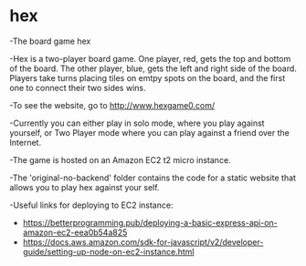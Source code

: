 # hex
-The board game hex

-Hex is a two-player board game. One player, red, gets the top and bottom of the board. The other player, blue, gets the left and right side of the board. 
Players take turns placing tiles on emtpy spots on the board, and the first one to connect their two sides wins. 

-To see the website, go to http://www.hexgame0.com/

-Currently you can either play in solo mode, where you play against yourself, or Two Player mode where you can play against a friend over the Internet.

-The game is hosted on an Amazon EC2 t2 micro instance.

-The 'original-no-backend' folder contains the code for a static website that allows you to play hex against your self. 

-Useful links for deploying to EC2 instance: 

  * https://betterprogramming.pub/deploying-a-basic-express-api-on-amazon-ec2-eea0b54a825
  * https://docs.aws.amazon.com/sdk-for-javascript/v2/developer-guide/setting-up-node-on-ec2-instance.html 
